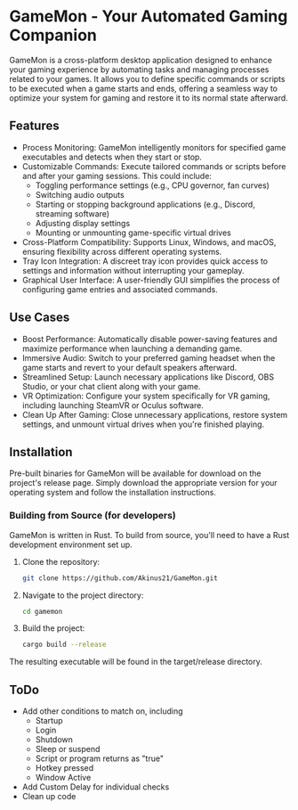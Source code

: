 # GameMon - Your Automated Gaming Companion

GameMon is a cross-platform desktop application designed to enhance your gaming experience by automating tasks and managing processes related to your games.  It allows you to define specific commands or scripts to be executed when a game starts and ends, offering a seamless way to optimize your system for gaming and restore it to its normal state afterward.

## Features

* Process Monitoring: GameMon intelligently monitors for specified game executables and detects when they start or stop.
* Customizable Commands: Execute tailored commands or scripts before and after your gaming sessions. This could include:
    * Toggling performance settings (e.g., CPU governor, fan curves)
    * Switching audio outputs
    * Starting or stopping background applications (e.g., Discord, streaming software)
    * Adjusting display settings
    * Mounting or unmounting game-specific virtual drives
* Cross-Platform Compatibility: Supports Linux, Windows, and macOS, ensuring flexibility across different operating systems.
* Tray Icon Integration: A discreet tray icon provides quick access to settings and information without interrupting your gameplay.
* Graphical User Interface: A user-friendly GUI simplifies the process of configuring game entries and associated commands.

## Use Cases

* Boost Performance: Automatically disable power-saving features and maximize performance when launching a demanding game.
* Immersive Audio: Switch to your preferred gaming headset when the game starts and revert to your default speakers afterward.
* Streamlined Setup: Launch necessary applications like Discord, OBS Studio, or your chat client along with your game.
* VR Optimization: Configure your system specifically for VR gaming, including launching SteamVR or Oculus software.
* Clean Up After Gaming: Close unnecessary applications, restore system settings, and unmount virtual drives when you're finished playing.

## Installation

Pre-built binaries for GameMon will be available for download on the project's release page. Simply download the appropriate version for your operating system and follow the installation instructions.

### Building from Source (for developers)

GameMon is written in Rust. To build from source, you'll need to have a Rust development environment set up.

1. Clone the repository:
   ```bash
   git clone https://github.com/Akinus21/GameMon.git
2. Navigate to the project directory:
   ```bash
   cd gamemon
3. Build the project:
   ```bash
   cargo build --release
The resulting executable will be found in the target/release directory.

## ToDo
- Add other conditions to match on, including
    - Startup
    - Login
    - Shutdown
    - Sleep or suspend
    - Script or program returns as "true"
    - Hotkey pressed
    - Window Active
- Add Custom Delay for individual checks
- Clean up code
